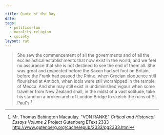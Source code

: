 ```yaml
---

title: Quote of the Day
date: 
tags:
  - politics-law
  - morality-religion
  - society
layout: rut
---
```



> She saw the commencement of all the governments and of all the ecclesiastical establishments that now exist in the world; and we feel no assurance that she is not destined to see the end of them all. She was great and respected before the Saxon had set foot on Britain, before the Frank had passed the Rhine, when Grecian eloquence still flourished at Antioch, when idols were still worshipped in the temple of Mecca. And she may still exist in undiminished vigour when some traveller from New Zealand shall, in the midst of a vast solitude, take his stand on a broken arch of London Bridge to sketch the ruins of St. Paul's.[^20130204-1]

[^20130204-1]: Mr. Thomas Babington Macaulay.  "VON RANKE" _Critical and Historical Essays  Volume 2_ Project Gutenberg EText 2333 <http://www.gutenberg.org/cache/epub/2333/pg2333.html>

